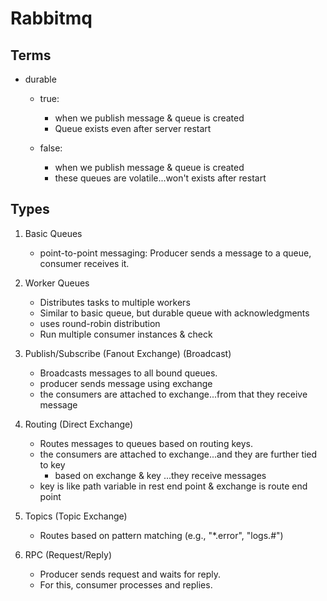 # Rabbitmq


## Terms
- durable
   - true:
     - when we publish message & queue is created
     - Queue exists even after server restart
     
  - false:
      - when we publish message & queue is created
      - these queues are volatile...won't exists after restart


## Types

1. Basic Queues
   - point-to-point messaging: Producer sends a message to a queue, consumer receives it.
   
2. Worker Queues
   - Distributes tasks to multiple workers
   - Similar to basic queue, but durable queue with acknowledgments
   - uses round-robin distribution
   - Run multiple consumer instances & check
   
3. Publish/Subscribe (Fanout Exchange) (Broadcast)
   - Broadcasts messages to all bound queues.
   - producer sends message using exchange
   - the consumers are attached to exchange...from that they receive message

4. Routing (Direct Exchange)
   - Routes messages to queues based on routing keys.
   - the consumers are attached to exchange...and they are further tied to key
       - based on exchange & key ...they receive messages
   - key is like path variable in rest end point & exchange is route end point

5. Topics (Topic Exchange)
   - Routes based on pattern matching (e.g., "*.error", "logs.#")
   
6. RPC (Request/Reply)
   - Producer sends request and waits for reply.
   - For this, consumer processes and replies.